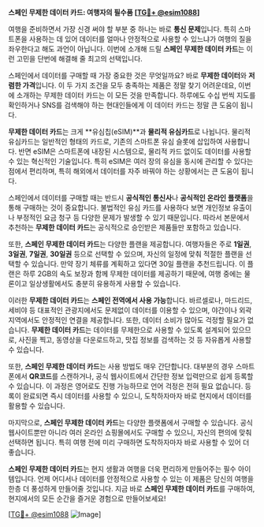 **스페인 무제한 데이터 카드: 여행자의 필수품 [[TG💪+ @esim1088](https://t.me/s/esim1088)]**

여행을 준비하면서 가장 신경 써야 할 부분 중 하나는 바로 **통신 문제**입니다. 특히 스마트폰을 사용하는 데 있어 데이터를 얼마나 안정적으로 사용할 수 있느냐가 여행의 질을 좌우한다고 해도 과언이 아닙니다. 이번에 소개해 드릴 **스페인 무제한 데이터 카드**는 이런 고민을 단번에 해결해 줄 최고의 선택입니다.

스페인에서 데이터를 구매할 때 가장 중요한 것은 무엇일까요? 바로 **무제한 데이터**와 **저렴한 가격**입니다. 이 두 가지 조건을 모두 충족하는 제품은 정말 찾기 어려운데요, 이번에 소개하는 무제한 데이터 카드는 이 모든 것을 만족합니다. 하루에도 수십 번씩 지도를 확인하거나 SNS를 검색해야 하는 현대인들에게 이 데이터 카드는 정말 큰 도움이 됩니다.

**무제한 데이터 카드**는 크게 **유심칩(eSIM)**과 **물리적 유심카드**로 나뉩니다. 물리적 유심카드는 일반적인 형태의 카드로, 기존의 스마트폰 유심 슬롯에 삽입하여 사용합니다. 반면 eSIM은 스마트폰에 내장된 시스템으로, 물리적 카드 없이도 데이터를 사용할 수 있는 혁신적인 기술입니다. 특히 eSIM은 여러 장의 유심을 동시에 관리할 수 있다는 점에서 편리하며, 특히 해외에서 데이터를 자주 바꿔야 하는 상황에서는 큰 도움이 됩니다.

스페인에서 데이터를 구매할 때는 반드시 **공식적인 통신사**나 **공식적인 온라인 플랫폼**을 통해 구매하는 것이 중요합니다. 불법적인 유심 카드를 사용하다 보면 개인정보 유출이나 부정적인 요금 청구 등 다양한 문제가 발생할 수 있기 때문입니다. 따라서 본문에서 추천하는 **무제한 데이터 카드**는 공식적으로 승인받은 제품들만 포함하고 있습니다.

또한, **스페인 무제한 데이터 카드**는 다양한 플랜을 제공합니다. 여행자들은 주로 **1일권**, **3일권**, **7일권**, **30일권** 등으로 선택할 수 있으며, 자신의 일정에 맞춰 적절한 플랜을 선택할 수 있습니다. 만약 장기 체류를 계획하고 있다면 30일 플랜을 추천드립니다. 이 플랜은 하루 2GB의 속도 보장과 함께 무제한 데이터를 제공하기 때문에, 여행 중에는 물론이고 일상생활에서도 충분히 유용하게 사용할 수 있습니다.

이러한 **무제한 데이터 카드**는 **스페인 전역에서 사용 가능**합니다. 바르셀로나, 마드리드, 세비야 등 대표적인 관광지에서도 문제없이 데이터를 이용할 수 있으며, 야간이나 외곽 지역에서도 안정적인 연결을 제공합니다. 또한, 데이터 소비가 많아도 걱정할 필요가 없습니다. **무제한 데이터 카드**는 데이터를 무제한으로 사용할 수 있도록 설계되어 있으므로, 사진을 찍고, 동영상을 다운로드하고, 맛집 정보를 검색하는 것 등 자유롭게 사용할 수 있습니다.

또한, **스페인 무제한 데이터 카드**는 사용 방법도 매우 간단합니다. 대부분의 경우 스마트폰에서 **QR코드**를 스캔하거나, 공식 웹사이트에서 간단한 정보 입력만으로 쉽게 등록할 수 있습니다. 이 과정은 영어로도 진행 가능하므로 언어 걱정은 전혀 필요 없습니다. 등록이 완료되면 즉시 데이터를 사용할 수 있으니, 도착하자마자 바로 현지에서 데이터를 활용할 수 있습니다.

마지막으로, **스페인 무제한 데이터 카드**는 다양한 플랫폼에서 구매할 수 있습니다. 공식 웹사이트뿐만 아니라 여러 온라인 쇼핑몰에서도 구매할 수 있으니, 자신의 편의에 맞춰 선택하면 됩니다. 특히 여행 전에 미리 구매하면 도착하자마자 바로 사용할 수 있어 더 좋습니다.

**스페인 무제한 데이터 카드**는 현지 생활과 여행을 더욱 편리하게 만들어주는 필수 아이템입니다. 언제 어디서나 데이터를 안정적으로 사용할 수 있는 이 제품은 당신의 여행을 한층 더 풍성하게 만들어줄 것입니다. 지금 바로 **스페인 무제한 데이터 카드**를 구매하여, 현지에서의 모든 순간을 즐거운 경험으로 만들어보세요!

[[TG💪+ @esim1088](https://t.me/s/esim1088) ![Image](https://i.postimg.cc/Y0z9fWf4/image.png)]